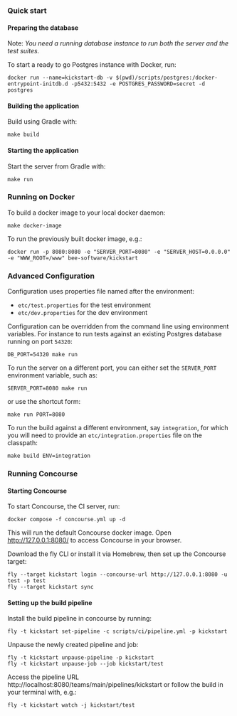 ### Quick start

#### Preparing the database

Note: _You need a running database instance to run both the server and the test suites._

To start a ready to go Postgres instance with Docker, run:

```
docker run --name=kickstart-db -v $(pwd)/scripts/postgres:/docker-entrypoint-initdb.d -p5432:5432 -e POSTGRES_PASSWORD=secret -d postgres
```

#### Building the application

Build using Gradle with:

```shell
make build 
```

#### Starting the application

Start the server from Gradle with:

```shell
make run
```

### Running on Docker

To build a docker image to your local docker daemon:

```shell
make docker-image
```

To run the previously built docker image, e.g.:
````shell
docker run -p 8080:8080 -e "SERVER_PORT=8080" -e "SERVER_HOST=0.0.0.0" -e "WWW_ROOT=/www" bee-software/kickstart 
````

### Advanced Configuration

Configuration uses properties file named after the environment: 

* `etc/test.properties` for the test environment
* `etc/dev.properties` for the dev environment

Configuration can be overridden from the command line using environment variables.
For instance to run tests against an existing Postgres database running on port `54320`:

```shell
DB_PORT=54320 make run
```

To run the server on a different port, you can either set the `SERVER_PORT` environment variable, such as:

```shell
SERVER_PORT=8080 make run
```

or use the shortcut form:

```shell
make run PORT=8080
```

To run the build against a different environment, say `integration`, for which you will need to provide
an `etc/integration.properties` file on the classpath:

```shell
make build ENV=integration
```


### Running Concourse

#### Starting Concourse

To start Concourse, the CI server, run:

````shell
docker compose -f concourse.yml up -d
````

This will run the default Concourse docker image. Open http://127.0.0.1:8080/ to access Concourse in your browser.

Download the fly CLI or install it via Homebrew, then set up the Concourse target:

````shell
fly --target kickstart login --concourse-url http://127.0.0.1:8080 -u test -p test
fly --target kickstart sync
````

#### Setting up the build pipeline

Install the build pipeline in concourse by running:

````shell
fly -t kickstart set-pipeline -c scripts/ci/pipeline.yml -p kickstart
````

Unpause the newly created pipeline and job:

````shell
fly -t kickstart unpause-pipeline -p kickstart
fly -t kickstart unpause-job --job kickstart/test
````

Access the pipeline URL http://localhost:8080/teams/main/pipelines/kickstart or follow the build in your terminal
with, e.g.:

````shell
fly -t kickstart watch -j kickstart/test
````
